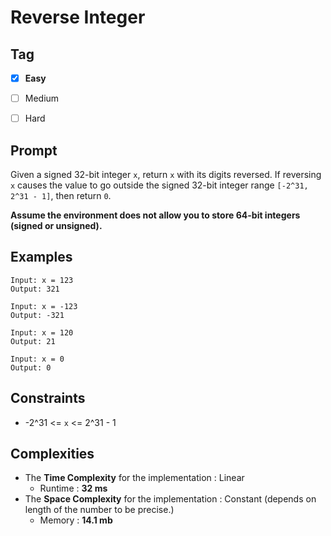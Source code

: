 # Reverse Integer
## Tag
- [x] **Easy**  
- [ ] Medium  
- [ ] Hard  
  

## Prompt
Given a signed 32-bit integer `x`, return `x` with its digits reversed. If reversing `x` causes the value to go outside the signed 32-bit integer range `[-2^31, 2^31 - 1]`, then return `0`.  

**Assume the environment does not allow you to store 64-bit integers (signed or unsigned).**
  
## Examples
```
Input: x = 123
Output: 321
```
```
Input: x = -123
Output: -321
```
```
Input: x = 120
Output: 21
```
```
Input: x = 0
Output: 0
```
  
## Constraints
* -2^31 <= `x` <= 2^31 - 1  
  
## Complexities
* The **Time Complexity** for the implementation : Linear
  * Runtime : **32 ms**  
* The **Space Complexity** for the implementation : Constant (depends on length of the number to be precise.)
  * Memory : **14.1 mb**
